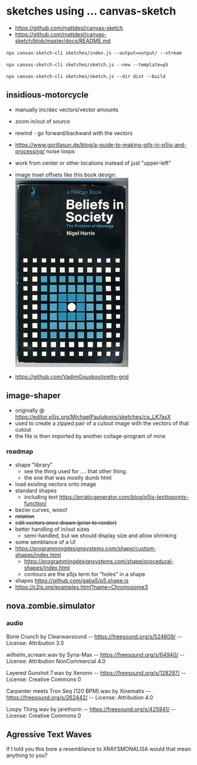# sketches using ... canvas-sketch

- https://github.com/mattdesl/canvas-sketch
- https://github.com/mattdesl/canvas-sketch/blob/master/docs/README.md

`npx canvas-sketch-cli sketches/index.js --output=output/ --stream`

`npx canvas-sketch-cli sketches/sketch.js --new --template=p5`

`npx canvas-sketch-cli sketches/sketch.js --dir dist --build`

## insidious-motorcycle

- manually inc/dec vectors/vector amounts
- zoom in/out of source
- rewind - go forward/backward with the vectors
- https://www.gorillasun.de/blog/a-guide-to-making-gifs-in-p5js-and-processing/ noise loops
- work from center or other locations instead of just "upper-left"
- image inset offsets like this book design:
  ![image inset offsets](beliefs_in_society_book_cover.jpeg)

- https://github.com/VadimGouskov/pretty-grid

## image-shaper

- originally @ https://editor.p5js.org/MichaelPaulukonis/sketches/cg_LK7asX
- used to create a zipped pair of a cutout image with the vectors of that cutout
- the file is then imported by another collage-program of mine

### roadmap

- shape "library"
  - see the thing used for .... that other thing.
  - the one that was mostly dumb html
- load existing vectors onto image
- standard shapes
  - including text <https://erraticgenerator.com/blog/p5js-texttopoints-function/>
- bezier curves, wooo!
- ~~rotation~~
- ~~edit vectors once drawn (prior to render)~~
- better handling of in/out sizes
  - semi-handled, but we should display size and allow shrinking
- some semblance of a UI
- https://programmingdesignsystems.com/shape/custom-shapes/index.html
  - https://programmingdesignsystems.com/shape/procedural-shapes/index.html
  - contours are the p5js term for "holes" in a shape
- shapes https://github.com/gaba5/p5.shape.js
- https://c2js.org/examples.html?name=Chromosome3


## nova.zombie.simulator

### audio

Bone Crunch by Clearwavsound -- https://freesound.org/s/524609/ -- License: Attribution 3.0

wilhelm_scream.wav by Syna-Max -- https://freesound.org/s/64940/ -- License: Attribution NonCommercial 4.0

Layered Gunshot 7.wav by Xenonn -- https://freesound.org/s/128297/ -- License: Creative Commons 0

Carpenter meets Tron Seq (120 BPM).wav by Xinematix -- https://freesound.org/s/262442/ -- License: Attribution 4.0

Loopy Thing.wav by jarethorin -- https://freesound.org/s/425941/ -- License: Creative Commons 0


## Agressive Text Waves

If I told you this bore a resemblance to XRAYSMONALISA would that mean anything to you?

